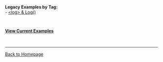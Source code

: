**Legacy Examples by Tag:**  
\- [\<log\> & Log()](log.html)

<br>

**[View Current Examples](..)**

<br>

-------------------------
[Back to Homepage](../..)